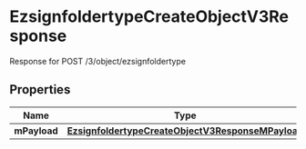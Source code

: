 

# EzsignfoldertypeCreateObjectV3Response

Response for POST /3/object/ezsignfoldertype

## Properties

| Name | Type | Description | Notes |
|------------ | ------------- | ------------- | -------------|
|**mPayload** | [**EzsignfoldertypeCreateObjectV3ResponseMPayload**](EzsignfoldertypeCreateObjectV3ResponseMPayload.md) |  |  |



